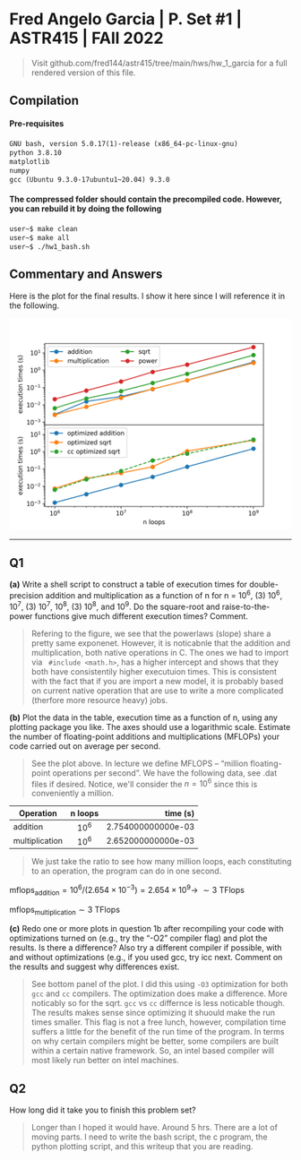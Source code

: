 # Fred Angelo Garcia | P. Set #1 | ASTR415 | FAll 2022
> Visit github.com/fred144/astr415/tree/main/hws/hw_1_garcia
> for a full rendered version of this file. 
> 
## Compilation 
#### Pre-requisites
```console
GNU bash, version 5.0.17(1)-release (x86_64-pc-linux-gnu)
python 3.8.10 
matplotlib
numpy
gcc (Ubuntu 9.3.0-17ubuntu1~20.04) 9.3.0
```
#### The compressed folder should contain the precompiled code. However, you can rebuild it by doing the following
```console
user~$ make clean
user~$ make all
user~$ ./hw1_bash.sh
```

## Commentary and Answers 

Here is the plot for the final results. I show it here since I will reference it in the following. 

<img src=./results.png alt="drawing" width="600"/>
<!-- ![image info](./results.png ) -->

---
## Q1
**(a)**  Write a shell script to construct a table of execution times for double-precision addition and multiplication as a function of n for n = $10^6$, (3) $10^6$, $10^7$, (3) $10^7$, $10^8$, (3) $10^8$, and $10^9$. Do the square-root and raise-to-the-power functions give much different execution times? Comment.
> Refering to the figure, we see that the powerlaws (slope) share a pretty same exponenet. However, it is noticabnle that the addition and multiplication, both native operations in C. The ones we had to import via ` #include <math.h>`, has a higher intercept and shows that they both have consistentily higher executuion times. This is consistent with the fact that if you are import a new model, it is probably based on current native operation that are use to write a more complicated (therfore more resource heavy) jobs.  

**(b)** Plot the data in the table, execution time as a function of n, using any plotting
package you like. The axes should use a logarithmic scale. Estimate the number of floating-point additions and multiplications (MFLOPs) your code carried out on average per second. 
> See the plot above. In lecture we define MFLOPS – “million floating-point operations per second”. 
We have the following data, see .dat files if desired. Notice, we'll consider the $n = 10^6$ since this is conveniently a million.  

| Operation     | n loops      |time (s)            |
| ------------- |:------------:| -----:             |
| addition      | $10^6$       |  2.754000000000e-03 |
| multiplication| $10^6$       |  2.652000000000e-03 |

> We just take the ratio to see how many million loops, each constituting to an operation, the program can do in one second. 

$\mathrm{mflops_{addition}} = 10^6 / (2.654 \times 10^{-3}) = 2.654 \times 10^9 \rightarrow \: \sim 3\: \mathrm{TFlops}$ 

$\mathrm{mflops_{multiplication}} \sim 3 \: \mathrm{TFlops}$

**(c)**  Redo one or more plots in question 1b after recompiling your code with optimizations
turned on (e.g., try the “-O2” compiler flag) and plot the results. Is there a difference? Also try a different compiler if possible, with and without optimizations (e.g., if you used gcc, try icc next. Comment on the results and suggest why differences exist.

> See bottom panel of the plot. I did this using `-O3` optimization for both `gcc` and `cc` compilers. The optimization does make a difference. More noticably so for the sqrt. `gcc` vs `cc` differnce is less noticable though. The results makes sense since optimizing it shuould make the run times smaller. This flag is not a free lunch, however, compilation time suffers a little for the benefit of the run time of the program. In terms on why certain compilers might be better, some compilers are built within a certain native framework. So, an intel based compiler will most likely run better on intel machines. 

## Q2 
How long did it take you to finish this problem set?
>Longer than I hoped it would have. Around 5 hrs. There are a lot of moving parts. I need to write the bash script, the c program, the python plotting script, and this writeup that you are reading. 
